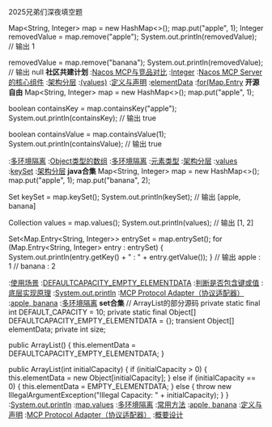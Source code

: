 2025兄弟们深夜填空题


Map<String, Integer> map = new HashMap<>();
map.put("apple", 1);
Integer removedValue = map.remove("apple");
System.out.println(removedValue);  // 输出 1

removedValue = map.remove("banana");
System.out.println(removedValue);  // 输出 null
<strong>社区共建计划</strong>
:[Nacos MCP与竞品对比](https://rentry.org/ya3afvsv)
:[Integer](https://pastebin.com/6aCVWtF3)
:[Nacos MCP Server 的核心组件](https://pastebin.com/HzLTjm7y)
:[架构分层](https://rentry.org/ya3afvsv)
:[(values)](https://rentry.org/xyms6sgn)
:[定义与声明](https://rentry.org/p3gz25r5)
:[elementData](https://pastebin.com/T84C7wvB)
:[for(Map.Entry](https://rentry.org/q3e8oqsx)
<strong>开源自由</strong>
Map<String, Integer> map = new HashMap<>();
map.put("apple", 1);

boolean containsKey = map.containsKey("apple");
System.out.println(containsKey);  // 输出 true

boolean containsValue = map.containsValue(1);
System.out.println(containsValue);  // 输出 true

:[多环境隔离](https://rentry.org/dwa4p2ya)
:[Object类型的数组](https://pastebin.com/namHGavA)
:[多环境隔离](https://pastebin.com/p0qCpLUD)
:[元素类型](https://rentry.org/dszk95ef)
:[架构分层](https://rentry.org/8n4c9iqv)
:[values](https://github.com/hnrhfad/zdfe/issues/10)
:[keySet](https://rentry.org/ieakptec)
:[架构分层](https://pastebin.com/861rSPSj)
<strong>java合集</strong>
Map<String, Integer> map = new HashMap<>();
map.put("apple", 1);
map.put("banana", 2);

Set<String> keySet = map.keySet();
System.out.println(keySet);  // 输出 [apple, banana]

Collection<Integer> values = map.values();
System.out.println(values);  // 输出 [1, 2]

Set<Map.Entry<String, Integer>> entrySet = map.entrySet();
for (Map.Entry<String, Integer> entry : entrySet) {
    System.out.println(entry.getKey() + " : " + entry.getValue());
}
// 输出 apple : 1
//      banana : 2

:[使用场景](https://rentry.org/tfyowcyi)
:[DEFAULTCAPACITY_EMPTY_ELEMENTDATA](https://pastebin.com/JuDdNg6e)
:[判断是否包含键或值](https://github.com/zhhdbf/skd)
:[底层实现原理](https://rentry.org/cabm8vb2)
:[System.out.println](https://rentry.org/zynqwrus)
:[MCP Protocol Adapter（协议适配器）](https://rentry.org/rt8wgy9h)
:[apple, banana](https://rentry.org/kea7kcdp)
:[多环境隔离](https://github.com/snezq/yls)
<strong>set合集</strong>
// ArrayList的部分源码
private static final int DEFAULT_CAPACITY = 10;
private static final Object[] DEFAULTCAPACITY_EMPTY_ELEMENTDATA = {};
transient Object[] elementData;
private int size;

public ArrayList() {
    this.elementData = DEFAULTCAPACITY_EMPTY_ELEMENTDATA;
}

public ArrayList(int initialCapacity) {
    if (initialCapacity > 0) {
        this.elementData = new Object[initialCapacity];
    } else if (initialCapacity == 0) {
        this.elementData = EMPTY_ELEMENTDATA;
    } else {
        throw new IllegalArgumentException("Illegal Capacity: " + initialCapacity);
    }
}
:[System.out.println](https://rentry.org/rwuyhq7d)
:[map.values](https://pastebin.com/8rBib8tK)
:[多环境隔离](https://pastebin.com/BqCb6KSN)
:[常用方法](https://rentry.org/4c7dzk2f)
:[apple, banana](https://github.com/dzsld/jdksi)
:[定义与声明](https://pastebin.com/1BS6zLF1)
:[MCP Protocol Adapter（协议适配器）](https://rentry.org/mpcwqcta)
:[概要设计](https://pastebin.com/6YnS9AuW)

